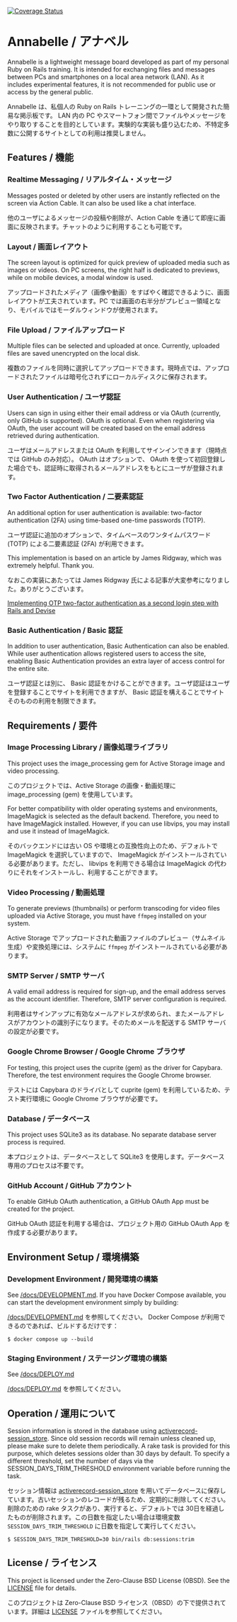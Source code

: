 [![Coverage Status](https://coveralls.io/repos/github/hiroaki/Annabelle/badge.svg?branch=develop)](https://coveralls.io/github/hiroaki/Annabelle?branch=develop)

# Annabelle / アナベル

Annabelle is a lightweight message board developed as part of my personal Ruby on Rails training. It is intended for exchanging files and messages between PCs and smartphones on a local area network (LAN). As it includes experimental features, it is not recommended for public use or access by the general public.

Annabelle は、私個人の Ruby on Rails トレーニングの一環として開発された簡易な掲示板です。 LAN 内の PC やスマートフォン間でファイルやメッセージをやり取りすることを目的としています。実験的な実装も盛り込むため、不特定多数に公開するサイトとしての利用は推奨しません。

## Features / 機能

### Realtime Messaging / リアルタイム・メッセージ

Messages posted or deleted by other users are instantly reflected on the screen via Action Cable. It can also be used like a chat interface.

他のユーザによるメッセージの投稿や削除が、Action Cable を通じて即座に画面に反映されます。チャットのように利用することも可能です。

### Layout / 画面レイアウト

The screen layout is optimized for quick preview of uploaded media such as images or videos. On PC screens, the right half is dedicated to previews, while on mobile devices, a modal window is used.

アップロードされたメディア（画像や動画）をすばやく確認できるように、画面レイアウトが工夫されています。PC では画面の右半分がプレビュー領域となり、モバイルではモーダルウィンドウが使用されます。

### File Upload / ファイルアップロード

Multiple files can be selected and uploaded at once. Currently, uploaded files are saved unencrypted on the local disk.

複数のファイルを同時に選択してアップロードできます。現時点では、アップロードされたファイルは暗号化されずにローカルディスクに保存されます。

### User Authentication / ユーザ認証

Users can sign in using either their email address or via OAuth (currently, only GitHub is supported). OAuth is optional. Even when registering via OAuth, the user account will be created based on the email address retrieved during authentication.

ユーザはメールアドレスまたは OAuth を利用してサインインできます（現時点では GitHub のみ対応）。 OAuth はオプションで、 OAuth を使って初回登録した場合でも、認証時に取得されるメールアドレスをもとにユーザが登録されます。

### Two Factor Authentication / 二要素認証

An additional option for user authentication is available: two-factor authentication (2FA) using time-based one-time passwords (TOTP).

ユーザ認証に追加のオプションで、タイムベースのワンタイムパスワード (TOTP) による二要素認証 (2FA) が利用できます。

This implementation is based on an article by James Ridgway, which was extremely helpful. Thank you.

なおこの実装にあたっては James Ridgway 氏による記事が大変参考になりました。ありがとうございます。

[Implementing OTP two-factor authentication as a second login step with Rails and Devise](https://www.jamesridgway.co.uk/implementing-a-two-step-otp-u2f-login-workflow-with-rails-and-devise/)

### Basic Authentication / Basic 認証

In addition to user authentication, Basic Authentication can also be enabled. While user authentication allows registered users to access the site, enabling Basic Authentication provides an extra layer of access control for the entire site.

ユーザ認証とは別に、 Basic 認証をかけることができます。ユーザ認証はユーザを登録することでサイトを利用できますが、 Basic 認証を構えることでサイトそのものの利用を制限できます。

## Requirements / 要件

### Image Processing Library / 画像処理ライブラリ

This project uses the image_processing gem for Active Storage image and video processing.

このプロジェクトでは、Active Storage の画像・動画処理に image_processing (gem) を使用しています。

For better compatibility with older operating systems and environments, ImageMagick is selected as the default backend. Therefore, you need to have ImageMagick installed. However, if you can use libvips, you may install and use it instead of ImageMagick.

そのバックエンドには古い OS や環境との互換性向上のため、デフォルトで ImageMagick を選択していますので、 ImageMagick がインストールされている必要があります。ただし、 libvips を利用できる場合は ImageMagick の代わりにそれをインストールし、利用することができます。

### Video Processing / 動画処理

To generate previews (thumbnails) or perform transcoding for video files uploaded via Active Storage, you must have `ffmpeg` installed on your system.

Active Storage でアップロードされた動画ファイルのプレビュー（サムネイル生成）や変換処理には、システムに `ffmpeg` がインストールされている必要があります。

### SMTP Server / SMTP サーバ

A valid email address is required for sign-up, and the email address serves as the account identifier. Therefore, SMTP server configuration is required.

利用者はサインアップに有効なメールアドレスが求められ、またメールアドレスがアカウントの識別子になります。そのためメールを配送する SMTP サーバの設定が必要です。

### Google Chrome Browser / Google Chrome ブラウザ

For testing, this project uses the cuprite (gem) as the driver for Capybara. Therefore, the test environment requires the Google Chrome browser.

テストには Capybara のドライバとして cuprite (gem) を利用しているため、テスト実行環境に Google Chrome ブラウザが必要です。

### Database / データベース

This project uses SQLite3 as its database. No separate database server process is required.

本プロジェクトは、データベースとして SQLite3 を使用します。データベース専用のプロセスは不要です。

### GitHub Account / GitHub アカウント

To enable GitHub OAuth authentication, a GitHub OAuth App must be created for the project.

GitHub OAuth 認証を利用する場合は、プロジェクト用の GitHub OAuth App を作成する必要があります。

## Environment Setup / 環境構築

### Development Environment / 開発環境の構築

See [/docs/DEVELOPMENT.md](/docs/DEVELOPMENT.md). If you have Docker Compose available, you can start the development environment simply by building:

[/docs/DEVELOPMENT.md](/docs/DEVELOPMENT.md) を参照してください。 Docker Compose が利用できるのであれば、ビルドするだけです：

```
$ docker compose up --build
```

### Staging Environment / ステージング環境の構築

See [/docs/DEPLOY.md](/docs/DEPLOY.md)

[/docs/DEPLOY.md](/docs/DEPLOY.md) を参照してください。

## Operation / 運用について

Session information is stored in the database using [activerecord-session_store](https://github.com/rails/activerecord-session_store). Since old session records will remain unless cleaned up, please make sure to delete them periodically. A rake task is provided for this purpose, which deletes sessions older than 30 days by default. To specify a different threshold, set the number of days via the SESSION_DAYS_TRIM_THRESHOLD environment variable before running the task.

セッション情報は [activerecord-session_store](https://github.com/rails/activerecord-session_store) を用いてデータベースに保存しています。古いセッションのレコードが残るため、定期的に削除してください。削除のための rake タスクがあり、実行すると、デフォルトでは 30日を経過したものが削除されます。この日数を指定したい場合は環境変数 `SESSION_DAYS_TRIM_THRESHOLD` に日数を指定して実行してください。

```
$ SESSION_DAYS_TRIM_THRESHOLD=30 bin/rails db:sessions:trim
```

## License / ライセンス

This project is licensed under the Zero-Clause BSD License (0BSD). See the [LICENSE](LICENSE) file for details.

このプロジェクトは Zero-Clause BSD ライセンス（0BSD）の下で提供されています。詳細は [LICENSE](LICENSE) ファイルを参照してください。
